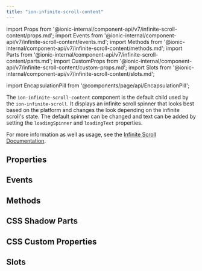 ```yaml
---
title: "ion-infinite-scroll-content"
---
```


import Props from '@ionic-internal/component-api/v7/infinite-scroll-content/props.md';
import Events from '@ionic-internal/component-api/v7/infinite-scroll-content/events.md';
import Methods from '@ionic-internal/component-api/v7/infinite-scroll-content/methods.md';
import Parts from '@ionic-internal/component-api/v7/infinite-scroll-content/parts.md';
import CustomProps from '@ionic-internal/component-api/v7/infinite-scroll-content/custom-props.md';
import Slots from '@ionic-internal/component-api/v7/infinite-scroll-content/slots.md';

import EncapsulationPill from '@components/page/api/EncapsulationPill';

The `ion-infinite-scroll-content` component is the default child used by the `ion-infinite-scroll`. It displays an infinite scroll spinner that looks best based on the platform and changes the look depending on the infinite scroll's state. The default spinner can be changed and text can be added by setting the `loadingSpinner` and `loadingText` properties.

For more information as well as usage, see the [Infinite Scroll Documentation](./infinite-scroll.md#infinite-scroll-content).

## Properties
<Props />

## Events
<Events />

## Methods
<Methods />

## CSS Shadow Parts
<Parts />

## CSS Custom Properties
<CustomProps />

## Slots
<Slots />